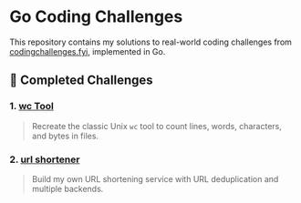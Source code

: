 # Go Coding Challenges

This repository contains my solutions to real-world coding challenges from [codingchallenges.fyi](https://codingchallenges.fyi/), implemented in Go.

## 🚀 Completed Challenges

### 1. [wc Tool](/wc/)

> Recreate the classic Unix `wc` tool to count lines, words, characters, and bytes in files.

### 2. [url shortener](/url-shortener/)

> Build my own URL shortening service with URL deduplication and multiple backends.
